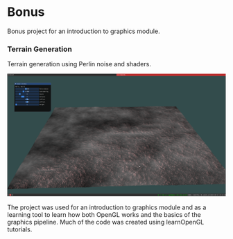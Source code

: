 # Bonus 

Bonus project for an introduction to graphics module.

### Terrain Generation
Terrain generation using Perlin noise and shaders. 

![Image of perlin noise](resources/BP.png "Text to show on mouseover")

The project was used for an introduction to graphics module and as a learning 
tool to learn how both OpenGL works and the basics of the graphics pipeline. 
Much of the code was created using learnOpenGL tutorials.
